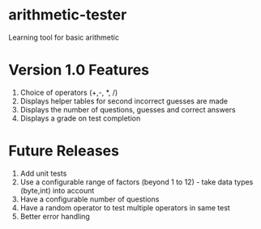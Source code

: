 # arithmetic-tester
Learning tool for basic arithmetic

Version 1.0 Features
====================
1. Choice of operators (+,-, *, /)
2. Displays helper tables for second incorrect guesses are made
3. Displays the number of questions, guesses and correct answers
4. Displays a grade on test completion

Future Releases
===============
1. Add unit tests
2. Use a configurable range of factors (beyond 1 to 12) - take data types (byte,int) into account
3. Have a configurable number of questions
4. Have a random operator to test multiple operators in same test
5. Better error handling
